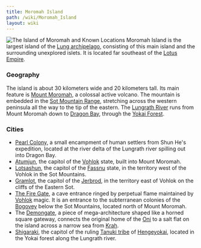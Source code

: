 ```yaml
---
title: Moromah Island
path: /wiki/Moromah_Island
layout: wiki
---
```


![The Island of Moromah and Known
Locations](Map_of_the_Island_of_Moromah.jpg "fig:The Island of Moromah and Known Locations")
Moromah Island is the largest island of the [Lung
archipelago](/wiki/Lung_archipelago "wikilink"), consisting of this main
island and the surrounding unexplored islets. It is located far
southeast of the [Lotus Empire](/wiki/Lotus_Empire "wikilink").

### Geography

The island is about 30 kilometers wide and 20 kilometers tall. Its main
feature is [Mount Moromah](/wiki/Mount_Moromah "wikilink"), a colossal active
volcano. The mountain is embedded in the [Sot Mountain
Range](/wiki/Sot_Mountain_Range "wikilink"), stretching across the western
peninsula all the way to the tip of the eastern. The [Lungrath
River](/wiki/Lungrath_River "wikilink") runs from Mount Moromah down to
[Dragon Bay](/wiki/Dragon_Bay "wikilink"), through the [Yokai
Forest](/wiki/Yokai_Forest "wikilink").

### Cities

-   [Pearl Colony](/wiki/Pearl_Colony "wikilink"), a small encampment of human
    settlers from Shun He's expedition, located at the river delta of
    the Lungrath river spilling out into Dragon Bay.
-   [Atumjun](/wiki/Atumjun "wikilink"), the capitol of the
    [Vohlok](/wiki/Vohlok "wikilink") state, built into Mount Moromah.
-   [Lotsashun](/wiki/Lotsashun "wikilink"), the capitol of the
    [Fassnu](/wiki/Fassnu "wikilink") state, in the territory west of the
    Vohlok in the Sot Mountains.
-   [Gramlot](/wiki/Gramlot "wikilink"), the capitol of the
    [Jerbrod](/wiki/Jerbrod "wikilink"), in the territory east of Vohlok on
    the cliffs of the Eastern Sot.
-   [The Fire Gate](/wiki/The_Fire_Gate "wikilink"), a cave entrance ringed by
    perpetual flame maintained by [Vohlok](/wiki/Vohlok "wikilink") magic. It
    is an entrance to the subterranean colonies of the
    [Bogovey](/wiki/Bogovey "wikilink") below the Sot Mountains, located north
    of Mount Moromah.
-   The [Demongate](/wiki/Demongate "wikilink"), a piece of mega-architecture
    shaped like a horned square gateway, connects the original home of
    the [Oni](/wiki/Oni "wikilink") to a salt flat on the island across a
    narrow sea from [Krah](/wiki/Krah "wikilink").
-   [Shigaraki](/wiki/Shigaraki "wikilink"), the capitol of the ruling [Tanuki
    tribe](/wiki/Tanuki_tribe "wikilink") of
    [Hengeyokai](/wiki/Hengeyokai "wikilink"), located in the Yokai forest
    along the Lungrath river.

  
